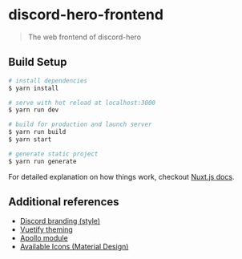 # discord-hero-frontend

> The web frontend of discord-hero

## Build Setup

``` bash
# install dependencies
$ yarn install

# serve with hot reload at localhost:3000
$ yarn run dev

# build for production and launch server
$ yarn run build
$ yarn start

# generate static project
$ yarn run generate
```

For detailed explanation on how things work, checkout [Nuxt.js docs](https://nuxtjs.org).


## Additional references

- [Discord branding (style)](https://discordapp.com/branding)
- [Vuetify theming](https://vuetifyjs.com/en/framework/theme)
- [Apollo module](https://github.com/nuxt-community/apollo-module)
- [Available Icons (Material Design)](https://material.io/tools/icons/?search=apps&style=baseline0)